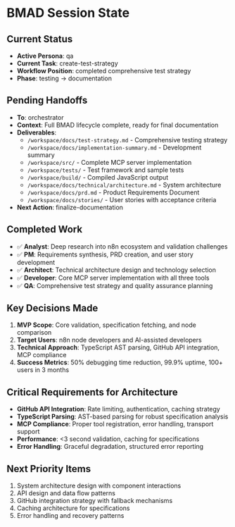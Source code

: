 # BMAD Session State

## Current Status
- **Active Persona**: qa
- **Current Task**: create-test-strategy
- **Workflow Position**: completed comprehensive test strategy
- **Phase**: testing → documentation

## Pending Handoffs
- **To**: orchestrator
- **Context**: Full BMAD lifecycle complete, ready for final documentation
- **Deliverables**: 
  - `/workspace/docs/test-strategy.md` - Comprehensive testing strategy
  - `/workspace/docs/implementation-summary.md` - Development summary
  - `/workspace/src/` - Complete MCP server implementation
  - `/workspace/tests/` - Test framework and sample tests
  - `/workspace/build/` - Compiled JavaScript output
  - `/workspace/docs/technical/architecture.md` - System architecture
  - `/workspace/docs/prd.md` - Product Requirements Document
  - `/workspace/docs/stories/` - User stories with acceptance criteria
- **Next Action**: finalize-documentation

## Completed Work
- ✅ **Analyst**: Deep research into n8n ecosystem and validation challenges
- ✅ **PM**: Requirements synthesis, PRD creation, and user story development
- ✅ **Architect**: Technical architecture design and technology selection
- ✅ **Developer**: Core MCP server implementation with all three tools
- ✅ **QA**: Comprehensive test strategy and quality assurance planning

## Key Decisions Made
1. **MVP Scope**: Core validation, specification fetching, and node comparison
2. **Target Users**: n8n node developers and AI-assisted developers
3. **Technical Approach**: TypeScript AST parsing, GitHub API integration, MCP compliance
4. **Success Metrics**: 50% debugging time reduction, 99.9% uptime, 100+ users in 3 months

## Critical Requirements for Architecture
- **GitHub API Integration**: Rate limiting, authentication, caching strategy
- **TypeScript Parsing**: AST-based parsing for robust specification analysis
- **MCP Compliance**: Proper tool registration, error handling, transport support
- **Performance**: <3 second validation, caching for specifications
- **Error Handling**: Graceful degradation, structured error reporting

## Next Priority Items
1. System architecture design with component interactions
2. API design and data flow patterns
3. GitHub integration strategy with fallback mechanisms
4. Caching architecture for specifications
5. Error handling and recovery patterns
